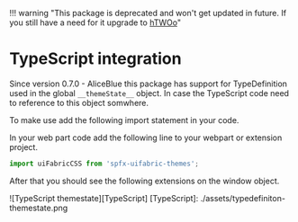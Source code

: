 !!! warning "This package is deprecated and won't get updated in future. If you still have a need for it upgrade to <a href="https://lab.n8d.studio/htwoo/">hTWOo</a>"

# TypeScript integration

Since version 0.7.0 - AliceBlue this package has support for TypeDefinition used in the global `__themeState__` object. In case the TypeScript code need to reference to this object somwhere.

To make use add the following import statement in your code.

In your web part code add the following line to your webpart or extension project.

```typescript
import uiFabricCSS from 'spfx-uifabric-themes';
```

After that you should see the following extensions on the window object.

![TypeScript themestate][TypeScript]
[TypeScript]: ./assets/typedefiniton-themestate.png
